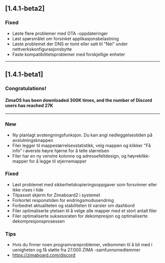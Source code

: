 ## [1.4.1-beta2]
### Fixed
- Løste flere problemer med OTA -oppdateringer
- Løst spørsmålet om forsinket applikasjonsbelastning
- Løste problemet der DNS er tomt eller satt til "Nei" under nettverkskonfigurasjonsbytte
- Faste kompatibilitetsproblemer med forskjellige enheter
---

## [1.4.1-beta1]
### Congratulations! 
#### ZimaOS has been downloaded 300K times, and the number of Discord users has reached 27K
---
### New
- Ny planlagt avstengningsfunksjon. Du kan angi nedleggelsestiden på avslutningsknappen
- Filer legger til mappestørrelsesstatistikk, velg mappen og klikker "Få info" i øverste høyre hjørne for å telle størrelsen
- Filer har en ny venstre kolonne og adressefeltdesign, og høyreklikk-mapper for å legge til stjernemapper
### Fixed
- Løst problemet med sikkerhetskopieringsoppgaver som forsvinner eller ikke vises i tide
- Tilpasset skjerm for Zimaboard2 i systemet
- Forkortet responstiden for endringsmodusendring
- Forbedret aktualiteten og stabiliteten til varsler om dashbord
- Filer optimaliserte ytelsen til å velge alle mapper med et stort antall filer
- Filer optimaliserte suksessraten for dekompresjon og optimaliserte dekompresjonsprosessen
### Tips
- Hvis du finner noen programvareproblemer, velkommen til å bli med i uenigheten og få støtte fra 27.000 ZIMA -samfunnsmedlemmer
- <a href = "https://zimaboard.com/discord" target = "_ blank" style = "color: blue"> https://zimaboard.com/discord </a>
